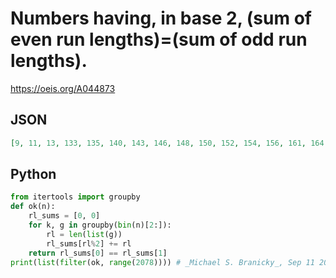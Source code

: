 # Numbers having, in base 2, \(sum of even run lengths\)\=\(sum of odd run lengths\)\.
https://oeis.org/A044873
## JSON
```JSON
[9, 11, 13, 133, 135, 140, 143, 146, 148, 150, 152, 154, 156, 161, 164, 166, 172, 175, 178, 180, 182, 189, 196, 198, 200, 202, 206, 210, 212, 214, 216, 218, 220, 225, 228, 230, 236, 239, 241, 245, 247, 2065, 2069, 2071, 2077]
```
## Python
```Python
from itertools import groupby
def ok(n):
    rl_sums = [0, 0]
    for k, g in groupby(bin(n)[2:]):
        rl = len(list(g))
        rl_sums[rl%2] += rl
    return rl_sums[0] == rl_sums[1]
print(list(filter(ok, range(2078)))) # _Michael S. Branicky_, Sep 11 2021
```
